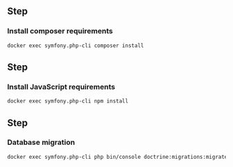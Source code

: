 
## Step
### Install composer requirements
```bash
docker exec symfony.php-cli composer install
```

## Step
### Install JavaScript requirements
```bash
docker exec symfony.php-cli npm install
```


## Step
### Database migration
```bash
docker exec symfony.php-cli php bin/console doctrine:migrations:migrate --no-interaction --allow-no-migration
```